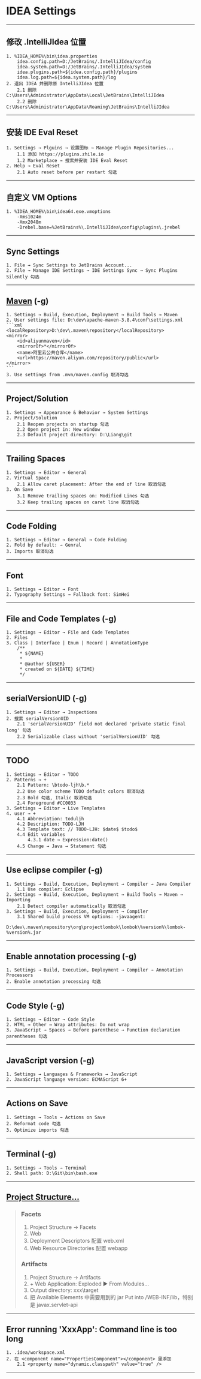 # IDEA Settings

---
## 修改 .IntelliJIdea 位置
    1. %IDEA_HOME%\bin\idea.properties
        idea.config.path=D:/JetBrains/.IntelliJIdea/config
        idea.system.path=D:/JetBrains/.IntelliJIdea/system
        idea.plugins.path=${idea.config.path}/plugins
        idea.log.path=${idea.system.path}/log
    2. 退出 IDEA 并删除原 IntelliJIdea 位置
        2.1 删除 C:\Users\Administrator\AppData\Local\JetBrains\IntelliJIdea
        2.2 删除 C:\Users\Administrator\AppData\Roaming\JetBrains\IntelliJIdea
---
## 安装 IDE Eval Reset
    1. Settings → Plguins → 设置图标 → Manage Plugin Repositories...
        1.1 添加 https://plugins.zhile.io
        1.2 Marketplace → 搜索并安装 IDE Eval Reset
    2. Help → Eval Reset
        2.1 Auto reset before per restart 勾选
---
## 自定义 VM Options
    1. %IDEA_HOME%\bin\idea64.exe.vmoptions
        -Xms1024m
        -Xmx2048m
        -Drebel.base=%JetBrains%\.IntelliJIdea\config\plugins\.jrebel
---
## Sync Settings
    1. File → Sync Settings to JetBrains Account...
    2. File → Manage IDE Settings → IDE Settings Sync → Sync Plugins Silently 勾选
---
## [Maven](https://developer.aliyun.com/mvn/guide) (-g)
    1. Settings → Build, Execution, Deployment → Build Tools → Maven
    2. User settings file: D:\dev\apache-maven-3.8.4\conf\settings.xml
    ```xml
    <localRepository>D:\dev\.maven\repository</localRepository>
    <mirror>
        <id>aliyunmaven</id>
        <mirrorOf>*</mirrorOf>
        <name>阿里云公共仓库</name>
        <url>https://maven.aliyun.com/repository/public</url>
    </mirror>
    ```
    3. Use settings from .mvn/maven.config 取消勾选
---
## Project/Solution
    1. Settings → Appearance & Behavior → System Settings
    2. Project/Solution
        2.1 Reopen projects on startup 勾选
        2.2 Open project in: New window
        2.3 Default project directory: D:\Liang\git
---
## Trailing Spaces
    1. Settings → Editor → General
    2. Virtual Space
        2.1 Allow caret placement: After the end of line 取消勾选
    3. On Save
        3.1 Remove trailing spaces on: Modified Lines 勾选
        3.2 Keep trailing spaces on caret line 取消勾选
---
## Code Folding
    1. Settings → Editor → General → Code Folding
    2. Fold by default: → Genral
    3. Imports 取消勾选
---
## Font
    1. Settings → Editor → Font
    2. Typography Settings → Fallback font: SimHei
---
## File and Code Templates (-g)
    1. Settings → Editor → File and Code Templates
    2. Files
    3. Class | Interface | Enum | Record | AnnotationType
        /**
         * ${NAME}
         *
         * @author ${USER}
         * created on ${DATE} ${TIME}
         */
---
## serialVersionUID (-g)
    1. Settings → Editor → Inspections
    2. 搜索 serialVersionUID
        2.1 'serialVersionUID' field not declared 'private static final long' 勾选
        2.2 Serializable class without 'serialVersionUID' 勾选
---
## TODO
    1. Settings → Editor → TODO
    2. Patterns → +
        2.1 Pattern: \btodo-ljh\b.*
        2.2 Use color scheme TODO default colors 取消勾选
        2.3 Bold 勾选, Italic 取消勾选
        2.4 Foreground #CC0033
    3. Settings → Editor → Live Templates
    4. user → +
        4.1 Abbreviation: toduljh
        4.2 Description: TODO-LJH
        4.3 Template text: // TODO-LJH: $date$ $todo$
        4.4 Edit variables
            4.3.1 date → Expression:date()
        4.5 Change → Java → Statement 勾选
---
## Use eclipse compiler (-g)
    1. Settings → Build, Execution, Deployment → Compiler → Java Compiler    
        1.1 Use compiler: Eclipse
    2. Settings → Build, Execution, Deployment → Build Tools → Maven → Importing    
        2.1 Detect compiler automatically 取消勾选
    3. Settings → Build, Execution, Deployment → Compiler
        3.1 Shared build process VM options: -javaagent:
            D:\dev\.maven\repository\org\projectlombok\lombok\%version%\lombok-%version%.jar
---
## Enable annotation processing (-g)
    1. Settings → Build, Execution, Deployment → Compiler → Annotation Processors
    2. Enable annotation processing 勾选
---
## Code Style (-g)
    1. Settings → Editor → Code Style
    2. HTML → Other → Wrap attributes: Do not wrap
    3. JavaScript → Spaces → Before parenthese → Function declaration parentheses 勾选
---
## JavaScript version (-g)
    1. Settings → Languages & Frameworks → JavaScript
    2. JavaScript language version: ECMAScript 6+
---
## Actions on Save
    1. Settings → Tools → Actions on Save
    2. Reformat code 勾选
    3. Optimize imports 勾选
---
## Terminal (-g)
    1. Settings → Tools → Terminal
    2. Shell path: D:\Git\bin\bash.exe
---
## [Project Structure...](https://www.jianshu.com/p/39b2206999e7)
>### Facets
>   1. Project Structure → Facets
>   2. Web
>   3. Deployment Descriptors 配置 web.xml
>   4. Web Resource Directories 配置 webapp
>### Artifacts
>   1. Project Structure → Artifacts
>   2. \+ Web Application: Exploded ▶ From Modules...
>   3. Output directory: xxx\target
>   4. 把 Available Elements 中需要用到的 jar Put into /WEB-INF/lib，特别是 javax.servlet-api
---
## Error running 'XxxApp': Command line is too long
    1. .idea/workspace.xml
    2. 在 <component name="PropertiesComponent"></component> 里添加
        2.1 <property name="dynamic.classpath" value="true" />
---